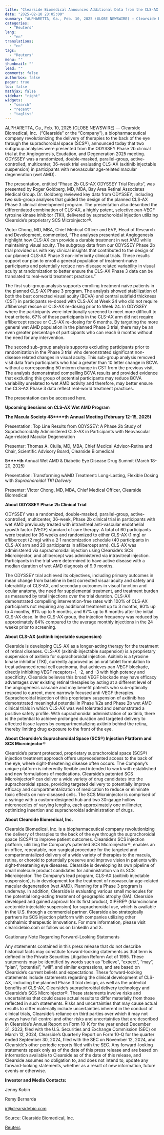 ```yaml
---
title: "Clearside Biomedical Announces Additional Data from the CLS-AX ODYSSEY Phase 2b Trial Presented at the Angiogenesis, Exudation, and Degeneration 2025 Meeting"
date: "2025-02-10 20:05:00"
summary: "ALPHARETTA, Ga., Feb. 10, 2025 (GLOBE NEWSWIRE) — Clearside Biomedical, Inc. (“Clearside” or the “Company”), a biopharmaceutical company revolutionizing the delivery of therapies to the back of the eye through the suprachoroidal space (SCS®), announced today that two subgroup analyses were presented from the ODYSSEY Phase 2b clinical trial at..."
categories:
  - "Reuters"
lang:
  - "en"
translations:
  - "en"
tags:
  - "Reuters"
menu: ""
thumbnail: ""
lead: ""
comments: false
authorbox: false
pager: true
toc: false
mathjax: false
sidebar: "right"
widgets:
  - "search"
  - "recent"
  - "taglist"
---
```


ALPHARETTA, Ga., Feb. 10, 2025 (GLOBE NEWSWIRE) — Clearside Biomedical, Inc.  (“Clearside” or the “Company”), a biopharmaceutical company revolutionizing the delivery of therapies to the back of the eye through the suprachoroidal space (SCS®), announced today that two subgroup analyses were presented from the ODYSSEY Phase 2b clinical trial at the Angiogenesis, Exudation, and Degeneration 2025 meeting. ODYSSEY was a randomized, double-masked, parallel-group, active-controlled, multicenter, 36-week trial evaluating CLS-AX (axitinib injectable suspension) in participants with neovascular age-related macular degeneration (wet AMD).

The presentation, entitled “Phase 2b CLS-AX ODYSSEY Trial Results”, was presented by Roger Goldberg, MD, MBA, Bay Area Retinal Associates Medical Group. Dr. Goldberg reviewed key data from ODYSSEY, including two sub-group analyses that guided the design of the planned CLS-AX Phase 3 clinical development program. The presentation also described the differentiated combination of CLS-AX, a highly potent, selective pan-VEGF tyrosine kinase inhibitor (TKI), delivered by suprachoroidal injection utilizing Clearside’s proprietary SCS Microinjector®.

Victor Chong, MD, MBA, Chief Medical Officer and EVP, Head of Research and Development, commented, “The analyses presented at Angiogenesis highlight how CLS-AX can provide a durable treatment in wet AMD while maintaining visual acuity. The subgroup data from our ODYSSEY Phase 2b trial provided us with key clinical insights that contributed to the design of our planned CLS-AX Phase 3 non-inferiority clinical trials. These results support our plan to enroll a general population of treatment-naïve participants and potentially reduce non-disease related variability in visual acuity at randomization to better ensure the CLS-AX Phase 3 data can be translated to real-world treatment practices.”

The first sub-group analysis supports enrolling treatment naïve patients in the planned CLS-AX Phase 3 program. The analysis showed stabilization of both the best corrected visual acuity (BCVA) and central subfield thickness (CST) in participants re-dosed with CLS-AX at Week 24 who did not require aflibercept rescue or CLS-AX re-dosing prior to Week 24. In ODYSSEY where the participants were intentionally screened to meet more difficult to treat criteria, 67% of those participants in the CLS-AX arm did not require aflibercept rescue or CLS-AX re-dosing for 6 months. By targeting the more general wet AMD population in the planned Phase 3 trial, there may be an even greater percentage of participants who can reach 6 months without the need for any intervention.

The second sub-group analysis supports excluding participants prior to randomization in the Phase 3 trial who demonstrated significant non-disease related changes in visual acuity. This sub-group analysis removed visit data from participants who had a greater than 10 letter change in BCVA without a corresponding 50 micron change in CST from the previous visit. The analysis demonstrated compelling BCVA results and provided evidence that excluding this group of potential participants may reduce BCVA variability unrelated to wet AMD activity and therefore, may better ensure the CLS-AX Phase 3 data reflect real-world treatment practices.

The presentation can be accessed here.

**Upcoming Sessions on CLS-AX Wet AMD Program** 

**The Macula Society 48****th** **Annual Meeting (February 12-15, 2025)**

Presentation: Top Line Results from ODYSSEY: A Phase 2b Study of Suprachoroidally Administered CLS-AX in Participants with Neovascular Age-related Macular Degeneration

Presenter: Thomas A. Ciulla, MD, MBA, Chief Medical Advisor-Retina and Chair, Scientific Advisory Board, Clearside Biomedical

**5****th** Annual Wet AMD & Diabetic Eye Disease Drug Summit (March 18-20, 2025)

Presentation: Transforming wAMD Treatment: Long-Lasting, Flexible Dosing with *Suprachoroidal TKI Delivery*

Presenter: Victor Chong, MD, MBA, Chief Medical Officer, Clearside Biomedical

**About ODYSSEY Phase 2b Clinical Trial**

ODYSSEY was a randomized, double-masked, parallel-group, active-controlled, multicenter, 36-week, Phase 2b clinical trial in participants with wet AMD previously treated with intravitreal anti-vascular endothelial growth factor (VEGF) standard of care therapy. A total of 60 participants were treated for 36 weeks and randomized to either CLS-AX (1 mg) or aflibercept (2 mg) with a 2:1 randomization schedule (40 participants in CLS-AX arm and 20 participants in aflibercept arm). CLS-AX was administered via suprachoroidal injection using Clearside’s SCS Microinjector, and aflibercept was administered via intravitreal injection. Participants in the trial were determined to have active disease with a median duration of wet AMD diagnosis of 9.9 months.

The ODYSSEY trial achieved its objectives, including primary outcomes in mean change from baseline in best corrected visual acuity and safety and tolerability of CLS-AX, and secondary outcomes in visual function and ocular anatomy, the need for supplemental treatment, and treatment burden as measured by total injections over the trial duration. CLS-AX demonstrated compelling intervention-free rates with 100% of CLS-AX participants not requiring any additional treatment up to 3 months, 90% up to 4 months, 81% up to 5 months, and 67% up to 6 months after the initial CLS-AX dose. In the CLS-AX group, the injection frequency was reduced by approximately 84% compared to the average monthly injections in the 24 weeks prior to screening.

**About CLS-AX (axitinib injectable suspension)**

Clearside is developing CLS-AX as a longer-acting therapy for the treatment of retinal diseases. CLS-AX (axitinib injectable suspension) is a proprietary suspension of axitinib for suprachoroidal injection. Axitinib is a tyrosine kinase inhibitor (TKI), currently approved as an oral tablet formulation to treat advanced renal cell carcinoma, that achieves pan-VEGF blockade, directly inhibiting VEGF receptors-1, -2, and -3 with high potency and specificity. Clearside believes this broad VEGF blockade may have efficacy advantages over existing retinal therapies by acting at a different level of the angiogenesis cascade and may benefit patients who sub-optimally respond to current, more narrowly focused anti-VEGF therapies. Suprachoroidal injection of this proprietary suspension of axitinib has demonstrated meaningful potential in Phase 1/2a and Phase 2b wet AMD clinical trials in which CLS-AX was well tolerated and demonstrated a positive safety profile. With suprachoroidal administration of axitinib, there is the potential to achieve prolonged duration and targeted delivery to affected tissue layers by compartmentalizing axitinib behind the retina, thereby limiting drug exposure to the front of the eye.

**About Clearside’s Suprachoroidal Space (SCS**®**) Injection Platform and SCS Microinjector**®

Clearside’s patent protected, proprietary suprachoroidal space (SCS®) injection treatment approach offers unprecedented access to the back of the eye, where sight-threatening disease often occurs. The Company’s unique platform is inherently flexible and intended to work with established and new formulations of medications. Clearside’s patented SCS Microinjector® can deliver a wide variety of drug candidates into the suprachoroidal space, providing targeted delivery to potentially improve efficacy and compartmentalization of medication to reduce or eliminate toxic effects on non-diseased cells. The SCS Microinjector is comprised of a syringe with a custom-designed hub and two 30-gauge hollow microneedles of varying lengths, each approximately one millimeter, optimizing insertion and suprachoroidal administration of drugs.

**About Clearside Biomedical, Inc.**

Clearside Biomedical, Inc. is a biopharmaceutical company revolutionizing the delivery of therapies to the back of the eye through the suprachoroidal space (SCS®) to improve patient outcomes. Clearside’s SCS injection platform, utilizing the Company’s patented SCS Microinjector®, enables an in-office, repeatable, non-surgical procedure for the targeted and compartmentalized delivery of a wide variety of therapies to the macula, retina, or choroid to potentially preserve and improve vision in patients with sight-threatening eye diseases. Clearside is developing its own pipeline of small molecule product candidates for administration via its SCS Microinjector. The Company’s lead program, CLS-AX (axitinib injectable suspension), is in development for the treatment of neovascular age-related macular degeneration (wet AMD). Planning for a Phase 3 program is underway. In addition, Clearside is evaluating various small molecules for the potential long-acting treatment of geographic atrophy (GA). Clearside developed and gained approval for its first product, XIPERE® (triamcinolone acetonide injectable suspension) for suprachoroidal use, which is available in the U.S. through a commercial partner. Clearside also strategically partners its SCS injection platform with companies utilizing other ophthalmic therapeutic innovations. For more information, please visit clearsidebio.com or follow us on LinkedIn and X.

Cautionary Note Regarding Forward-Looking Statements

Any statements contained in this press release that do not describe historical facts may constitute forward-looking statements as that term is defined in the Private Securities Litigation Reform Act of 1995. These statements may be identified by words such as “believe”, “expect”, “may”, “plan”, “potential”, “will”, and similar expressions, and are based on Clearside’s current beliefs and expectations. These forward-looking statements include statements regarding the clinical development of CLS-AX, including the planned Phase 3 trial design, as well as the potential benefits of CLS-AX, Clearside’s suprachoroidal delivery technology and Clearside’s SCS Microinjector®. These statements involve risks and uncertainties that could cause actual results to differ materially from those reflected in such statements. Risks and uncertainties that may cause actual results to differ materially include uncertainties inherent in the conduct of clinical trials, Clearside’s reliance on third parties over which it may not always have full control and other risks and uncertainties that are described in Clearside’s Annual Report on Form 10-K for the year ended December 31, 2023, filed with the U.S. Securities and Exchange Commission (SEC) on March 12, 2024, Clearside’s Quarterly Report on Form 10-Q for the quarter ended September 30, 2024, filed with the SEC on November 12, 2024, and Clearside’s other periodic reports filed with the SEC. Any forward-looking statements speak only as of the date of this press release and are based on information available to Clearside as of the date of this release, and Clearside assumes no obligation to, and does not intend to, update any forward-looking statements, whether as a result of new information, future events or otherwise.

**Investor and Media Contacts:**

Jenny Kobin

Remy Bernarda

ir@clearsidebio.com

Source: Clearside Biomedical, Inc.

[Reuters](https://www.tradingview.com/news/reuters.com,2025-02-10:newsml_GNX7sTmFD:0-clearside-biomedical-announces-additional-data-from-the-cls-ax-odyssey-phase-2b-trial-presented-at-the-angiogenesis-exudation-and-degeneration-2025-meeting/)
